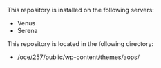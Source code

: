 This repository is installed on the following servers:

* Venus
* Serena

This repository is located in the following directory:

* /oce/257/public/wp-content/themes/aops/